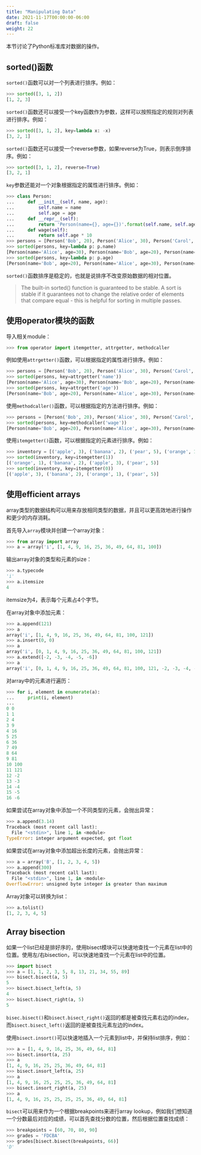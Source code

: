 ```yaml
---
title: "Manipulating Data"
date: 2021-11-17T00:00:00-06:00
draft: false
weight: 22
---
```


本节讨论了Python标准库对数据的操作。

## sorted()函数

`sorted()`函数可以对一个列表进行排序。例如：

```python
>>> sorted([3, 1, 2])
[1, 2, 3]
```

`sorted()`函数还可以接受一个key函数作为参数，这样可以按照指定的规则对列表进行排序。例如：

```python
>>> sorted([3, 1, 2], key=lambda x: -x)
[3, 2, 1]
```

`sorted()`函数还可以接受一个reverse参数，如果reverse为True，则表示倒序排序。例如：

```python
>>> sorted([3, 1, 2], reverse=True)
[3, 2, 1]
```

`key`参数还能对一个对象根据指定的属性进行排序。例如：

```python
>>> class Person:
...     def __init__(self, name, age):
...         self.name = name
...         self.age = age
...     def __repr__(self):
...         return 'Person(name={}, age={})'.format(self.name, self.age)
...     def wage(self):
...         return self.age * 10
>>> persons = [Person('Bob', 20), Person('Alice', 30), Person('Carol', 40)]
>>> sorted(persons, key=lambda p: p.name)
[Person(name='Alice', age=30), Person(name='Bob', age=20), Person(name='Carol', age=40)]
>>> sorted(persons, key=lambda p: p.age)
[Person(name='Bob', age=20), Person(name='Alice', age=30), Person(name='Carol', age=40)]
```

`sorted()`函数排序是稳定的，也就是说排序不改变原始数据的相对位置。

> The built-in sorted() function is guaranteed to be stable. A sort is stable if it guarantees not to change the relative order of elements that compare equal - this is helpful for sorting in multiple passes.

## 使用operator模块的函数

导入相关module：

```python
>>> from operator import itemgetter, attrgetter, methodcaller
```

例如使用`attrgetter()`函数，可以根据指定的属性进行排序。例如：

```python
>>> persons = [Person('Bob', 20), Person('Alice', 30), Person('Carol', 40)]
>>> sorted(persons, key=attrgetter('name'))
[Person(name='Alice', age=30), Person(name='Bob', age=20), Person(name='Carol', age=40)]
>>> sorted(persons, key=attrgetter('age'))
[Person(name='Bob', age=20), Person(name='Alice', age=30), Person(name='Carol', age=40)]
```

使用`methodcaller()`函数，可以根据指定的方法进行排序。例如：

```python
>>> persons = [Person('Bob', 20), Person('Alice', 30), Person('Carol', 40)]
>>> sorted(persons, key=methodcaller('wage'))
[Person(name='Bob', age=20), Person(name='Alice', age=30), Person(name='Carol', age=40)]
```

使用`itemgetter()`函数，可以根据指定的元素进行排序。例如：

```python
>>> inventory = [('apple', 3), ('banana', 2), ('pear', 5), ('orange', 1)]
>>> sorted(inventory, key=itemgetter(1))
[('orange', 1), ('banana', 2), ('apple', 3), ('pear', 5)]
>>> sorted(inventory, key=itemgetter(0))
[('apple', 3), ('banana', 2), ('orange', 1), ('pear', 5)]
```

## 使用efficient arrays

array类型的数据结构可以用来存放相同类型的数据，并且可以更高效地进行操作和更少的内存消耗。

首先导入`array`模块并创建一个array对象：

```python
>>> from array import array
>>> a = array('i', [1, 4, 9, 16, 25, 36, 49, 64, 81, 100])
```

输出array对象的类型和元素的size：

```python
>>> a.typecode
'i'
>>> a.itemsize
4
```

itemsize为4，表示每个元素占4个字节。

在array对象中添加元素：

```python
>>> a.append(121)
>>> a
array('i', [1, 4, 9, 16, 25, 36, 49, 64, 81, 100, 121])
>>> a.insert(0, 0)
>>> a
array('i', [0, 1, 4, 9, 16, 25, 36, 49, 64, 81, 100, 121])
>>> a.extend([-2, -3, -4, -5, -6])
>>> a
array('i', [0, 1, 4, 9, 16, 25, 36, 49, 64, 81, 100, 121, -2, -3, -4, -5, -6])
```

对array中的元素进行遍历：

```python
>>> for i, element in enumerate(a):
...     print(i, element)
...
0 0
1 1
2 4
3 9
4 16
5 25
6 36
7 49
8 64
9 81
10 100
11 121
12 -2
13 -3
14 -4
15 -5
16 -6
```

如果尝试在array对象中添加一个不同类型的元素，会抛出异常：

```python
>>> a.append(3.14)
Traceback (most recent call last):
  File "<stdin>", line 1, in <module>
TypeError: integer argument expected, got float
```

如果尝试在array对象中添加超出长度的元素，会抛出异常：

```python
>>> a = array('B', [1, 2, 3, 4, 5])
>>> a.append(300)
Traceback (most recent call last):
  File "<stdin>", line 1, in <module>
OverflowError: unsigned byte integer is greater than maximum
```

Array对象可以转换为list：

```python
>>> a.tolist()
[1, 2, 3, 4, 5]
```

## Array bisection

如果一个list已经是排好序的，使用bisect模块可以快速地查找一个元素在list中的位置。使用左/右bisection，可以快速地查找一个元素在list中的位置。

```python
>>> import bisect
>>> a = [1, 1, 2, 3, 5, 8, 13, 21, 34, 55, 89]
>>> bisect.bisect(a, 5)
5
>>> bisect.bisect_left(a, 5)
4
>>> bisect.bisect_right(a, 5)
5
```

`bisec.bisect()`和`bisect.bisect_right()`返回的都是被查找元素右边的index，而`bisect.bisect_left()`返回的是被查找元素左边的index。

使用`bisect.insort()`可以快速地插入一个元素到list中，并保持list排序，例如：

```python
>>> a = [1, 4, 9, 16, 25, 36, 49, 64, 81]
>>> bisect.insort(a, 25)
>>> a
[1, 4, 9, 16, 25, 25, 36, 49, 64, 81]
>>> bisect.insort_left(a, 25)
>>> a
[1, 4, 9, 16, 25, 25, 25, 36, 49, 64, 81]
>>> bisect.insort_right(a, 25)
>>> a
[1, 4, 9, 16, 25, 25, 25, 25, 36, 49, 64, 81]
```

`bisect`可以用来作为一个根据breakpoints来进行array lookup，例如我们想知道一个分数最后对应的成绩，可以首先查找分数的位置，然后根据位置查找成绩：

```python
>>> breakpoints = [60, 70, 80, 90]
>>> grades = 'FDCBA'
>>> grades[bisect.bisect(breakpoints, 66)]
'D'
```




